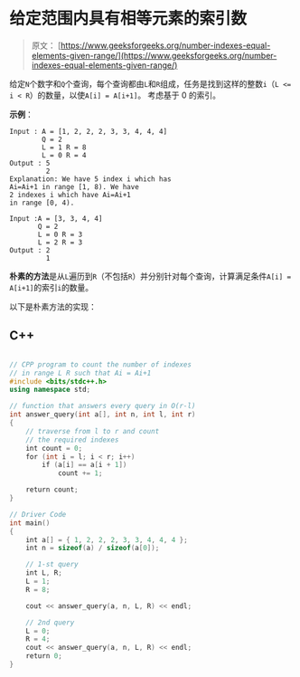 # 给定范围内具有相等元素的索引数

> 原文： [https://www.geeksforgeeks.org/number-indexes-equal-elements-given-range/](https://www.geeksforgeeks.org/number-indexes-equal-elements-given-range/)

给定`N`个数字和`Q`个查询，每个查询都由`L`和`R`组成，任务是找到这样的整数`i`（`L <= i < R`）的数量，以使`A[i] = A[i+1]`。 考虑基于 0 的索引。

**示例**：

```
Input : A = [1, 2, 2, 2, 3, 3, 4, 4, 4] 
        Q = 2 
        L = 1 R = 8 
        L = 0 R = 4 
Output : 5 
         2
Explanation: We have 5 index i which has 
Ai=Ai+1 in range [1, 8). We have 
2 indexes i which have Ai=Ai+1
in range [0, 4). 

Input :A = [3, 3, 4, 4] 
       Q = 2
       L = 0 R = 3
       L = 2 R = 3 
Output : 2 
         1

```



**朴素的方法**是从`L`遍历到`R`（不包括`R`）并分别针对每个查询，计算满足条件`A[i] = A[i+1]`的索引`i`的数量。

以下是朴素方法的实现：

## C++ 

```cpp

// CPP program to count the number of indexes 
// in range L R such that Ai = Ai+1 
#include <bits/stdc++.h> 
using namespace std; 

// function that answers every query in O(r-l) 
int answer_query(int a[], int n, int l, int r) 
{ 
    // traverse from l to r and count 
    // the required indexes 
    int count = 0; 
    for (int i = l; i < r; i++) 
        if (a[i] == a[i + 1]) 
            count += 1; 

    return count; 
} 

// Driver Code 
int main() 
{ 
    int a[] = { 1, 2, 2, 2, 3, 3, 4, 4, 4 }; 
    int n = sizeof(a) / sizeof(a[0]); 

    // 1-st query 
    int L, R; 
    L = 1; 
    R = 8; 

    cout << answer_query(a, n, L, R) << endl; 

    // 2nd query 
    L = 0; 
    R = 4; 
    cout << answer_query(a, n, L, R) << endl; 
    return 0; 
} 

```